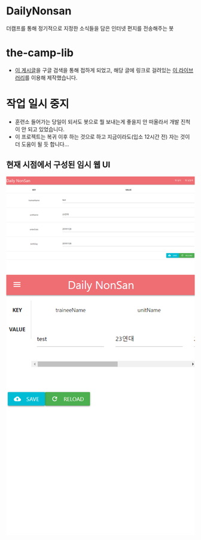# DailyNonsan
더캠프를 통해 정기적으로 지정한 소식들을 담은 인터넷 편지를 전송해주는 봇

# the-camp-lib
* [이 게시글](https://parksb.github.io/article/34.html)을 구글 검색을 통해 접하게 되었고, 해당 글에 링크로 걸려있는 [이 라이브러리](https://github.com/ParkSB/the-camp-lib)를 이용해 제작했습니다.

# 작업 일시 중지
* 훈련소 들어가는 당일이 되서도 봇으로 뭘 보내는게 좋을지 안 떠올라서 개발 진척이 안 되고 있었습니다.
* 이 프로젝트는 복귀 이후 하는 것으로 하고 지금이라도(입소 12시간 전) 자는 것이 더 도움이 될 듯 합니다...

## 현재 시점에서 구성된 임시 웹 UI
![임시 구성한 웹a](./screenshot/1-a.png)
![임시 구성한 웹b](./screenshot/1-b.png)
